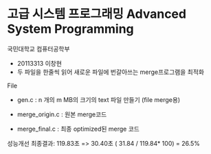 # 고급 시스템 프로그래밍 Advanced System Programming

국민대학교 컴퓨터공학부

- 20113313 이창현
- 두 파일을 한줄씩 읽어 새로운 파일에 번갈아쓰는 merge프로그램을 최적화
 
File

- gen.c   : n 개의  m MB의 크기의 text 파일 만들기 (file merge용)

- merge_origin.c : 원본 merge코드

- merge_final.c : 최종 optimized된 merge 코드


성능개선 최종결과: 119.83초 => 30.40초 ( 31.84 / 119.84* 100) = 26.5%
